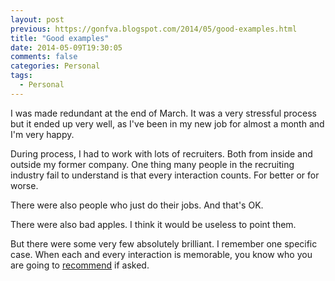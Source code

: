 ```yaml
---
layout: post
previous: https://gonfva.blogspot.com/2014/05/good-examples.html
title: "Good examples"
date: 2014-05-09T19:30:05
comments: false
categories: Personal
tags:
  - Personal
---
```


I was made redundant at the end of March. It was a very stressful process but it ended up very well, as I've been in my new job for almost a month and I'm very happy.


During process, I had to work with lots of recruiters. Both from inside and outside my former company. One thing many people in the recruiting industry fail to understand is that every interaction counts. For better or for worse.


There were also people who just do their jobs. And that's OK.


There were also bad apples. I think it would be useless to point them.


But there were some very few absolutely brilliant. I remember one specific case. When each and every interaction is memorable, you know who you are going to [recommend](http://www.team-prime.com/) if asked.

